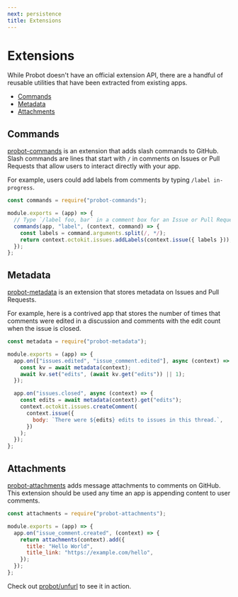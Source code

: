 ```yaml
---
next: persistence
title: Extensions
---
```


# Extensions

While Probot doesn't have an official extension API, there are a handful of reusable utilities that have been extracted from existing apps.

<!-- toc -->

- [Commands](#commands)
- [Metadata](#metadata)
- [Attachments](#attachments)

<!-- tocstop -->

## Commands

[probot-commands](http://github.com/probot/commands) is an extension that adds slash commands to GitHub. Slash commands are lines that start with `/` in comments on Issues or Pull Requests that allow users to interact directly with your app.

For example, users could add labels from comments by typing `/label in-progress`.

```js
const commands = require("probot-commands");

module.exports = (app) => {
  // Type `/label foo, bar` in a comment box for an Issue or Pull Request
  commands(app, "label", (context, command) => {
    const labels = command.arguments.split(/, */);
    return context.octokit.issues.addLabels(context.issue({ labels }));
  });
};
```

## Metadata

[probot-metadata](https://github.com/probot/metadata) is an extension that stores metadata on Issues and Pull Requests.

For example, here is a contrived app that stores the number of times that comments were edited in a discussion and comments with the edit count when the issue is closed.

```js
const metadata = require("probot-metadata");

module.exports = (app) => {
  app.on(["issues.edited", "issue_comment.edited"], async (context) => {
    const kv = await metadata(context);
    await kv.set("edits", (await kv.get("edits")) || 1);
  });

  app.on("issues.closed", async (context) => {
    const edits = await metadata(context).get("edits");
    context.octokit.issues.createComment(
      context.issue({
        body: `There were ${edits} edits to issues in this thread.`,
      })
    );
  });
};
```

## Attachments

[probot-attachments](https://github.com/probot/attachments) adds message attachments to comments on GitHub. This extension should be used any time an app is appending content to user comments.

```js
const attachments = require("probot-attachments");

module.exports = (app) => {
  app.on("issue_comment.created", (context) => {
    return attachments(context).add({
      title: "Hello World",
      title_link: "https://example.com/hello",
    });
  });
};
```

Check out [probot/unfurl](https://github.com/probot/unfurl) to see it in action.

